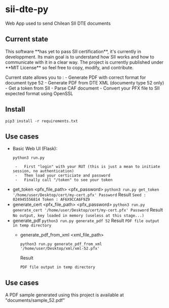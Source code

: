 # sii-dte-py
Web App used to send Chilean SII DTE documents

## Current state
<aside class="notice">
This software **has yet to pass SII certification**, it's currently in developpment.
Its main goal is to understand how SII works and how to communicate with it in a clear way.
The project is currently published under **MIT License** so feel free to copy, modify, and contribute.
</aside>

Current state allows you to :
	-	Generate PDF with correct format for document type 52
	- Generate PDF from DTE XML (documenty type 52 only)
	- Get a token from SII
	- Parse CAF document
	- Convert your PFX file to SII expected format using OpenSSL

## Install
```
pip3 install -r requirements.txt
```
## Use cases
 - Basic Web UI (Flask):
	 ```
	python3 run.py
	 ```
	 	-	First "login" with your RUT (this is just a mean to initiate session, no authentication)
	 	-	Then load your certiciate and password
		-   Finally call "/token" to see your token

 - get_token <pfx_file_path> <pfx_password>
 		```
		python3 run.py get_token '/home/user/Desktop/cert/my-cert.pfx' Password
		```
		Result
		```
		Seed : 024945556814
		Token : AF6X9CCA6F9Z9
		```
 - generate_cert <pfx_file_path> <pfx_password>
		```
		python3 run.py generate_cert '/home/user/Desktop/cert/my-cert.pfx' Password
		```
		Result
		```
		No output, key loaded in memory (useless at this stage...)
		```
 - generate_pdf <sii type>
		```
		 	python3 run.py generate_pdf 52
 		```
		Result
		```
		PDF file output in temp directory
		```
	- generate_pdf_from_xml <xml_file_path>
 		```
 		python3 run.py generate_pdf_from_xml '/home/user/Desktop/xml/xml-52.pfx'
 		```
 		Result
 		```
 		PDF file output in temp directory
 		```
## Use cases
A PDF sample generated using this project is available at "documents/sample_52.pdf"
